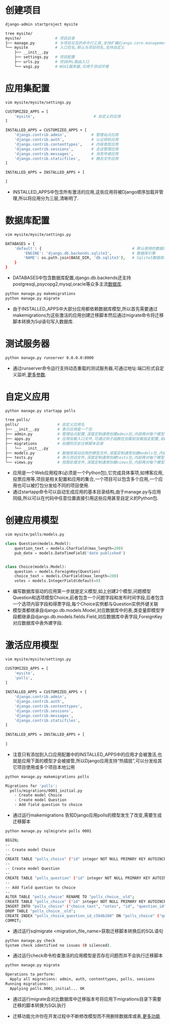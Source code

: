 # 创建项目

```bash
django-admin startproject mysite

tree mysite/
mysite/               # 项目目录
├── manage.py         # 与项目交互的命令行工具,支持扩展django.core.management.base.BaseCommand
└── mysite            # 入口包名,默认与项目同名,支持自定义
    ├── __init__.py   
    ├── settings.py   # 项目配置
    ├── urls.py       # 项目URL路由入口
    └── wsgi.py       # WSGI服务器,仅用于测试环境
```

# 应用集配置

```bash
vim mysite/mysite/settings.py 

CUSTOMIZED_APPS = [
    'mysite',                          # 自定义的应用
]

INSTALLED_APPS = CUSTOMIZED_APPS + [
    'django.contrib.admin',           # 管理站点应用  
    'django.contrib.auth',            # 认证授权应用
    'django.contrib.contenttypes',    # 内容类型应用
    'django.contrib.sessions',        # 会话管理应用
    'django.contrib.messages',        # 消息传递应用
    'django.contrib.staticfiles',     # 静态文件应用
]

INSTALLED_APPS = INSTALLED_APPS + [

]
```

* INSTALLED_APPS中包含所有激活的应用,这些应用将被Django顺序加载并管理,所以将应用分为三层,清晰明了.

# 数据库配置

```bash
vim mysite/mysite/settings.py 

DATABASES = {
    'default': {                                        # 默认使用的数据库,可配置多个选用
        'ENGINE': 'django.db.backends.sqlite3',         # 数据库引擎
        'NAME': os.path.join(BASE_DIR, 'db.sqlite3'),   # Sqlite3数据库文件绝对路径
    }
}
```

* DATABASES中包含数据库配置,django.db.backends还支持postgresql_psycopg2,mysql,oracle等众多主流[数据库](http://www.2xkt.com/documents/django_182/ref/settings.html#databases).

```bash
python manage.py makemigrations
python manage.py migrate
```

* 由于INSTALLED_APPS中大部分应用都依赖数据库模型,所以首先需要通过makemigrations为这些激活的应用创建迁移脚本然后通过migrate命令将迁移脚本转换为Sql语句写入数据库.

# 测试服务器

```bash
python manage.py runserver 0.0.0.0:8000
```

* 通过runserver命令运行支持动态重载的测试服务器,可通过地址:端口形式自定义监听,[更多参数](http://www.2xkt.com/documents/django_182/ref/django-admin.html#django-admin-runserver).

# 自定义应用

```bash
python manage.py startapp polls

tree polls/
polls/                 # 自定义应用名
├── __init__.py        # 表示应用是一个包
├── admin.py           # 管理站点配置,深度定制通常创建admin包,内部再对每个模型独立定制化
├── apps.py            # 应用加载入口文件,可通过钩子函数在加载前加载指定配置,如Django Signal
├── migrations         # 创建的历史迁移脚本目录
│   └── __init__.py 
├── models.py          # 数据库驱动应用的模型文件,深度定制通常创建models包,内部再对每个模型独立定制化
├── tests.py           # 单元测试文件,深度定制通常创建tests包,内部再对每个模型独立定制化
└── views.py           # 视图处理文件,深度定制通常创建views包,内部再对每个模型独立定制化
```

* 应用是一个Web应用程序(必须是一个Python包),它完成具体事项,如博客应用,投票应用等,项目是相关配置和应用的集合,一个项目可以包含多个应用,一个应用也可以被打包分发给不同的项目使用.
* 通过startapp命令可以自动生成应用的基本目录结构,由于manage.py与应用同级,所以可以在代码中任意位置直接引用这些应用甚至自定义的Python包.

# 创建应用模型

```python
vim mysite/polls/models.py

class Question(models.Model):
    question_text = models.CharField(max_length=200)
    pub_date = models.DateTimeField('date published')


class Choice(models.Model):
    question = models.ForeignKey(Question)
    choice_text = models.CharField(max_length=200)
    votes = models.IntegerField(default=0)
```

* 编写数据库驱动的应用第一步就是定义模型,如上创建2个模型,问题模型Question和选项模型Choice,前者包含一个问题字段和发布时间字段,后者包含一个选项内容字段和得票字段,每个Choice实例都与Question实例外键关联
* 模型类都继承自django.db.models.Model,对应数据库中的表,类变量即模型字段都继承自django.db.models.fields.Field,对应数据库中表字段,ForeignKey对应数据库中表外建字段.

# 激活应用模型

```bash
vim mysite/mysite/settings.py

CUSTOMIZED_APPS = [ 
    'mysite',
    'polls',
]
 
INSTALLED_APPS = CUSTOMIZED_APPS + [ 
    'django.contrib.admin',
    'django.contrib.auth',
    'django.contrib.contenttypes',
    'django.contrib.sessions',                                           
    'django.contrib.messages',
    'django.contrib.staticfiles',
]
 
INSTALLED_APPS = INSTALLED_APPS + [ 
 
]
```

* 注意只有添加到入口应用配置中的INSTALLED_APPS中的应用才会被激活,也就是应用下面的模型才会被接管,所以Django应用支持“热插拔”,可以分发给其它项目使用或多个项目本地公用

```bash
python manage.py makemigrations polls

Migrations for 'polls':
  polls/migrations/0001_initial.py
    - Create model Choice
    - Create model Question
    - Add field question to choice
```

* 通过运行makemigrations <appname>告知Django应用polls的模型发生了改变,需要生成迁移脚本

```bash
python manage.py sqlmigrate polls 0001

BEGIN;
--
-- Create model Choice
--
CREATE TABLE "polls_choice" ("id" integer NOT NULL PRIMARY KEY AUTOINCREMENT, "choice_text" varchar(200) NOT NULL, "votes" integer NOT NULL);
--
-- Create model Question
--
CREATE TABLE "polls_question" ("id" integer NOT NULL PRIMARY KEY AUTOINCREMENT, "question_text" varchar(200) NOT NULL, "pub_date" datetime NOT NULL);
--
-- Add field question to choice
--
ALTER TABLE "polls_choice" RENAME TO "polls_choice__old";
CREATE TABLE "polls_choice" ("id" integer NOT NULL PRIMARY KEY AUTOINCREMENT, "choice_text" varchar(200) NOT NULL, "votes" integer NOT NULL, "question_id" integer NOT NULL REFERENCES "polls_question" ("id"));
INSERT INTO "polls_choice" ("choice_text", "votes", "id", "question_id") SELECT "choice_text", "votes", "id", NULL FROM "polls_choice__old";
DROP TABLE "polls_choice__old";
CREATE INDEX "polls_choice_question_id_c5b4b260" ON "polls_choice" ("question_id");
COMMIT;
```

* 通过运行sqlmigrate <appname> <migration_file_name>获取迁移脚本转换后的SQL语句

```bash
python manage.py check
System check identified no issues (0 silenced).
```

* 通过运行check命令检查激活的应用模型是否存在问题而并不会执行迁移脚本

```bash
python manage.py migrate

Operations to perform:
  Apply all migrations: admin, auth, contenttypes, polls, sessions
Running migrations:
  Applying polls.0001_initial... OK
```

* 通过运行migrate会对比数据库中迁移版本号将应用下migrations目录下需要迁移的脚本转换为SQL执行

* 迁移功能允许你在开发过程中不断修改模型而不用删除数据库或表,[更多功能](#http://www.2xkt.com/documents/django_182/ref/django-admin.html)

